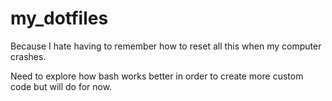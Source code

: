 # my_dotfiles

Because I hate having to remember how to reset all this when my computer crashes.

Need to explore how bash works better in order to create more custom code but will do for now.
